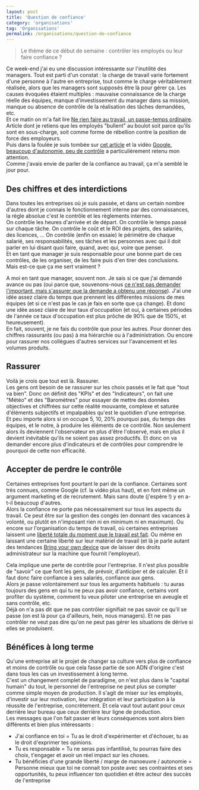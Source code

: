 ```yaml
--- 
layout: post
title: 'Question de confiance'
category: 'organisations'
tag: 'Organisations'
permalink: /organisations/question-de-confiance
--- 
```

> Le thème de ce début de semaine : contrôler les employés ou leur faire confiance ?

Ce week-end j'ai eu une discussion intéressante sur l'inutilité des managers. Tout est parti d'un constat : la charge de travail varie fortement d'une personne à l'autre en entreprise, tout comme le charge véritablement réalisée, alors que les managers sont supposés être là pour gérer ça. Les causes évoquées étaient multiples : mauvaise connaissance de la charge réelle des équipes, manque d'investissement du manager dans sa mission, manque ou absence de contrôle de la réalisation des tâches demandées, etc.  
Et ce matin on m'a fait lire [Ne rien faire au travail, un passe-temps ordinaire](http://www.lexpress.fr/emploi/gestion-carriere/ne-rien-faire-au-travail-un-passe-temps-ordinaire_1627679.html). Article dont je retiens que les employés "bullent" au boulot soit parce qu'ils sont en sous-charge, soit comme forme de rébellion contre la position de force des employeurs.  
Puis dans la foulée je suis tombée sur [cet article](http://www.cadreo.com/actualites/dt-le-management-chez-google-un-modele-a-decouvrir) et la vidéo [Google, beaucoup d'autonomie, peu de contrôle](http://vimeo.com/113493962) a particulièrement retenu mon attention.   
Comme j'avais envie de parler de la confiance au travail, ça m'a semblé le jour pour. 

## Des chiffres et des interdictions
Dans toutes les entreprises où je suis passée, et dans un certain nombre d'autres dont je connais le fonctionnement interne par des connaissances, la règle absolue c'est le contrôle et les règlements internes.   
On contrôle les heures d'arrivée et de départ. On contrôle le temps passé sur chaque tâche. On contrôle le coût et le ROI des projets, des salariés, des licences, ... On contrôle (enfin on essaie) le périmètre de chaque salarié, ses responsabilités, ses tâches et les personnes avec qui il doit parler en lui disant quoi faire, quand, avec qui, voire que penser.   
Et en tant que manager je suis responsable pour une bonne part de ces contrôles, de les organiser, de les faire puis d'en tirer des conclusions.   
Mais est-ce que ça me sert vraiment ?  

A moi en tant que manager, souvent non. Je sais si ce que j'ai demandé avance ou pas (oui parce que, souvenons-nous [ce n'est pas demander l'important, mais s'assurer que la demande a obtenu une réponse](http://management.chioetto.fr/vie-de-manager/actif-ou-passif/)). J'ai une idée assez claire du temps que prennent les différentes missions de mes équipes (et si ce n'est pas le cas je fais en sorte que ça change). Et donc une idée assez claire de leur taux d'occupation (et oui, à certaines périodes de l'année ce taux d'occupation est plus prôche de 90% que de 150%, et heureusement).  
En fait, souvent, je ne fais du contrôle que pour les autres. Pour donner des chiffres rassurants (ou pas) à ma hiérarchie ou à l'administration. Ou encore pour rassurer nos collègues d'autres services sur l'avancement et les volumes produits.  

## Rassurer
Voilà je crois que tout est là. Rassurer.   
Les gens ont besoin de se rassurer sur les choix passés et le fait que "tout va bien". Donc on définit des "KPIs" et des "Indicateurs", on fait une "Météo" et des "Baromètres" pour essayer de mettre des données objectives et chiffrées sur cette réalité mouvante, complexe et saturée d'éléments subjectifs et impalpables qu'est le quotidien d'une entreprise.   
Et peu importe alors si on occupe 5, 10, 20% pourquoi pas, du temps des équipes, et le notre, à produire les éléments de ce contrôle. Non seulement alors ils deviennent l'observateur en plus d'être l'observé, mais en plus il devient inévitable qu'ils ne soient pas assez productifs. Et donc on va demander encore plus d'indicateurs et de contrôles pour comprendre le pourquoi de cette non efficacité. 

## Accepter de perdre le contrôle
Certaines entreprises font pourtant le pari de la confiance. Certaines sont très connues, comme Google (cf. la vidéo plus haut), et en font même un argument marketing et de recrutement. Mais sans doute (j'espère !) y en a-t-il beaucoup d'autres.   
Alors la confiance ne porte pas nécessairement sur tous les aspects du travail. Ce peut être sur la gestion des congés (en donnant des vacances à volonté, ou plutôt en n'imposant rien ni en minimum ni en maximum). Ou encore sur l'organisation du temps de travail, où certaines entreprises laissent une [liberté totale du moment que le travail est fait](http://www.slate.fr/story/89767/votre-presence-au-bureau-plus-obligatoire). Ou même en laissant une certaine liberté sur leur matériel de travail (et là je parle autant des tendances [Bring your own device](http://fr.wikipedia.org/wiki/Bring_your_own_device) que de laisser des droits administrateur sur la machine que fournit l'employeur).   

Cela implique une perte de contrôle pour l'entreprise. Il n'est plus possible de "savoir" ce que font les gens, de prévoir, d'anticiper et de calculer. Et il faut donc faire confiance à ses salariés, confiance aux gens.  
Alors je passe volontairement sur tous les arguments habituels : tu auras toujours des gens en qui tu ne peux pas avoir confiance, certains vont profiter du système, comment tu veux piloter une entreprise en aveugle et sans contrôle, etc.   
Déjà on n'a pas dit que ne pas contrôler signifiait ne pas savoir ce qu'il se passe (on est là pour ça d'ailleurs, hein, nous managers). Et ne pas contrôler ne veut pas dire qu'on ne peut pas gérer les situations de dérive si elles se produisent. 

## Bénéfices à long terme
Qu'une entreprise ait le projet de changer sa culture vers plus de confiance et moins de contrôle ou que cela fasse partie de son ADN d'origine c'est dans tous les cas un investissement à long terme.   
C'est un changement complet de paradigme, on n'est plus dans le "capital humain" du tout, le personnel de l'entreprise ne peut plus se compter comme simple moyen de production. Il s'agit de miser sur les employés, d'investir sur leur motivation, leur intégration et leur participation à la réussite de l'entreprise, concrètement. Et cela vaut tout autant pour ceux derrière leur bureau que ceux derrière leur ligne de production.   
Les messages que l'on fait passer et leurs conséquences sont alors bien différents et bien plus intéressants :   
* J'ai confiance en toi = Tu as le droit d'expérimenter et d'échouer, tu as le droit d'exprimer tes opinions.   
* Tu es responsable = Tu ne seras pas infantilisé, tu pourras faire des choix, t'engager et avoir un réel impact sur les choses.   
* Tu bénéficies d'une grande liberté / marge de manoeuvre / autonomie = Personne mieux que toi ne connait ton poste avec ses contraintes et ses opportunités, tu peux influencer ton quotidien et être acteur des succès de l'entreprise

